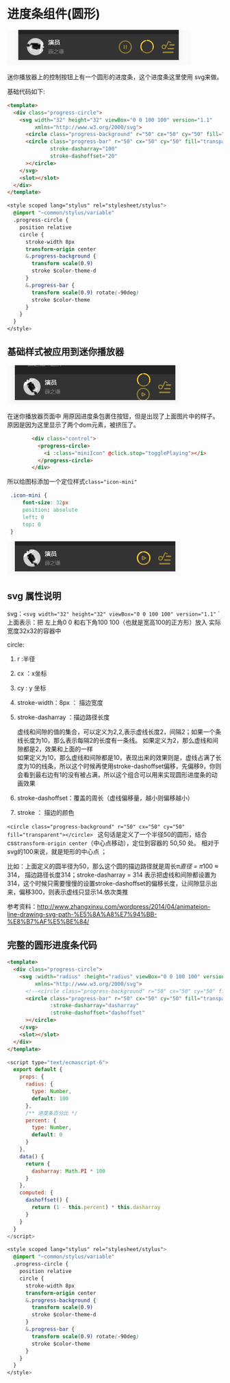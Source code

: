 # 进度条组件(圆形)

![](/assets/musicapp/播放器-圆形进度条组件.png)

迷你播放器上的控制按钮上有一个圆形的进度条，这个进度条这里使用 svg来做。

基础代码如下:
```html
<template>
  <div class="progress-circle">
    <svg width="32" height="32" viewBox="0 0 100 100" version="1.1"
         xmlns="http://www.w3.org/2000/svg">
      <circle class="progress-background" r="50" cx="50" cy="50" fill="transparent"></circle>
      <circle class="progress-bar" r="50" cx="50" cy="50" fill="transparent"
              stroke-dasharray="100"
              stroke-dashoffset="20"
      ></circle>
    </svg>
    <slot></slot>
  </div>
</template>
```
```css
<style scoped lang="stylus" rel="stylesheet/stylus">
  @import "~common/stylus/variable"
  .progress-circle {
    position relative
    circle {
      stroke-width 8px
      transform-origin center
      &.progress-background {
        transform scale(0.9)
        stroke $color-theme-d
      }
      &.progress-bar {
        transform scale(0.9) rotate(-90deg)
        stroke $color-theme
      }
    }
  }
</style>
```

## 基础样式被应用到迷你播放器

![](/assets/musicapp/播放器-圆形进度条基础样式被应用.png)

在迷你播放器页面中 用原因进度条包裹住按钮，但是出现了上面图片中的样子。原因是因为这里显示了两个dom元素，被挤压了。
```html
        <div class="control">
          <progress-circle>
            <i :class="miniIcon" @click.stop="togglePlaying"></i>
          </progress-circle>
        </div>
```

所以给图标添加一个定位样式`class="icon-mini"`
```css
 .icon-mini {
     font-size: 32px
     position: absolute
     left: 0
     top: 0
 }
``` 

![](/assets/musicapp/播放器-圆形进度条基础样式被正确应用.png)

## svg 属性说明
svg：`<svg width="32" height="32" viewBox="0 0 100 100" version="1.1"`
`
上面表示：把 左上角0 0 和右下角100 100（也就是宽高100的正方形）放入 实际宽度32x32的容器中

circle:

1. r :半径
2. cx ：x坐标
3. cy : y 坐标
4. stroke-width：8px ： 描边宽度
5. stroke-dasharray ：描边路径长度
  
    虚线和间隙的值的集合，可以定义为2,2,表示虚线长度2，间隔2；如果一个条线长度为10，那么表示每隔2的长度有一条线。
    如果定义为2，那么虚线和间隙都是2，效果和上面的一样  
    如果定义为10，那么虚线和间隙都是10，表现出来的效果则是，虚线占满了长度为10的线条，所以这个时候再使用stroke-dashoffset偏移，先偏移9，你则会看到最右边有1的没有被占满，所以这个组合可以用来实现圆形进度条的动画效果
6. stroke-dashoffset：覆盖的周长（虚线偏移量，越小则偏移越小）
7. stroke ： 描边的颜色

`<circle class="progress-background" r="50" cx="50" cy="50" fill="transparent"></circle>
`
这句话是定义了一个半径50的圆形，结合css`transform-origin center`（中心点移动），定位到容器的 50,50 处。 相对于svg的100来说，就是矩形的中心点 ；

比如：上面定义的圆半径为50，那么这个圆的描边路径就是周长π*直径 = π*100 ≈ 314， 描边路径长度314；stroke-dasharray = 314 表示把虚线和间隙都设置为314，这个时候只需要慢慢的设置stroke-dashoffset的偏移长度，让间隙显示出来，偏移300，则表示虚线只显示14.依次类推


参考资料：http://www.zhangxinxu.com/wordpress/2014/04/animateion-line-drawing-svg-path-%E5%8A%A8%E7%94%BB-%E8%B7%AF%E5%BE%84/

## 完整的圆形进度条代码
```html
<template>
  <div class="progress-circle">
    <svg :width="radius" :height="radius" viewBox="0 0 100 100" version="1.1"
         xmlns="http://www.w3.org/2000/svg">
      <!--<circle class="progress-background" r="50" cx="50" cy="50" fill="transparent"></circle>-->
      <circle class="progress-bar" r="50" cx="50" cy="50" fill="transparent"
              :stroke-dasharray="dasharray"
              :stroke-dashoffset="dashoffset"
      ></circle>
    </svg>
    <slot></slot>
  </div>
</template>
```
```javascript
<script type="text/ecmascript-6">
  export default {
    props: {
      radius: {
        type: Number,
        default: 100
      },
      /** 进度条百分比 */
      percent: {
        type: Number,
        default: 0
      }
    },
    data() {
      return {
        dasharray: Math.PI * 100
      }
    },
    computed: {
      dashoffset() {
        return (1 - this.percent) * this.dasharray
      }
    }
  }
</script>
```
```css
<style scoped lang="stylus" rel="stylesheet/stylus">
  @import "~common/stylus/variable"
  .progress-circle {
    position relative
    circle {
      stroke-width 8px
      transform-origin center
      &.progress-background {
        transform scale(0.9)
        stroke $color-theme-d
      }
      &.progress-bar {
        transform scale(0.9) rotate(-90deg)
        stroke $color-theme
      }
    }
  }
</style>
```

